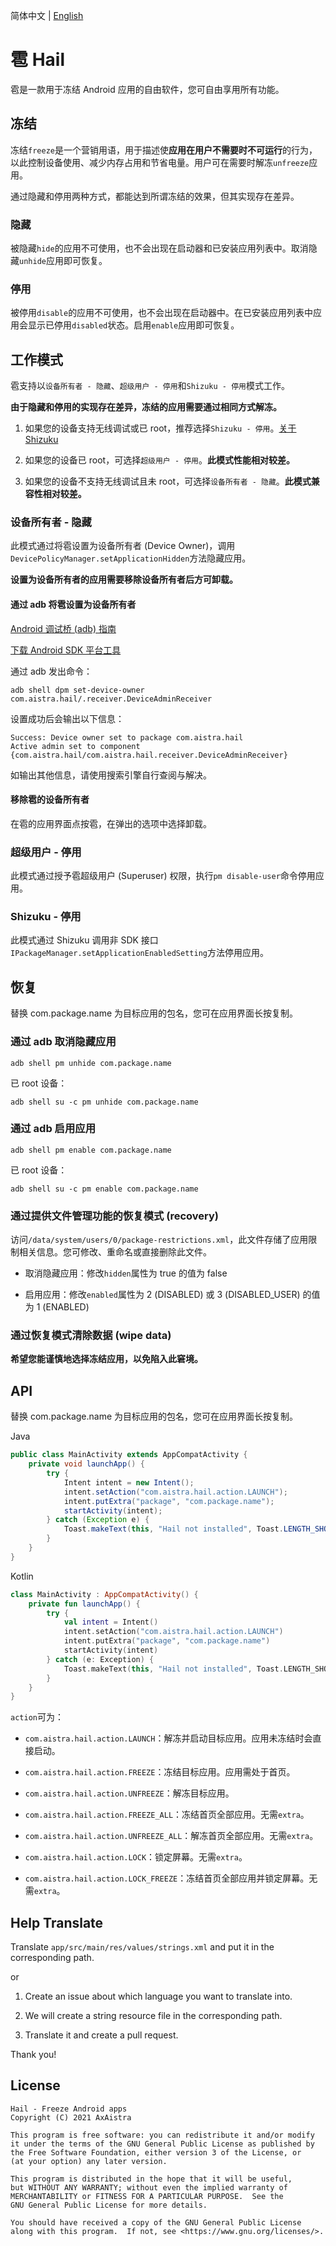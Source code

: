 简体中文 | [English](README_EN.md)

# 雹 Hail

雹是一款用于冻结 Android 应用的自由软件，您可自由享用所有功能。

## 冻结

冻结`freeze`是一个营销用语，用于描述使**应用在用户不需要时不可运行**的行为，以此控制设备使用、减少内存占用和节省电量。用户可在需要时解冻`unfreeze`应用。

通过隐藏和停用两种方式，都能达到所谓冻结的效果，但其实现存在差异。

### 隐藏

被隐藏`hide`的应用不可使用，也不会出现在启动器和已安装应用列表中。取消隐藏`unhide`应用即可恢复。

### 停用

被停用`disable`的应用不可使用，也不会出现在启动器中。在已安装应用列表中应用会显示已停用`disabled`状态。启用`enable`应用即可恢复。

## 工作模式

雹支持以`设备所有者 - 隐藏`、`超级用户 - 停用`和`Shizuku - 停用`模式工作。

**由于隐藏和停用的实现存在差异，冻结的应用需要通过相同方式解冻。**

1. 如果您的设备支持无线调试或已 root，推荐选择`Shizuku - 停用`。[关于 Shizuku](https://github.com/RikkaApps/Shizuku)

2. 如果您的设备已 root，可选择`超级用户 - 停用`。**此模式性能相对较差。**

3. 如果您的设备不支持无线调试且未 root，可选择`设备所有者 - 隐藏`。**此模式兼容性相对较差。**

### 设备所有者 - 隐藏

此模式通过将雹设置为设备所有者 (Device Owner)，调用`DevicePolicyManager.setApplicationHidden`方法隐藏应用。

**设置为设备所有者的应用需要移除设备所有者后方可卸载。**

#### 通过 adb 将雹设置为设备所有者

[Android 调试桥 (adb) 指南](https://developer.android.google.cn/studio/command-line/adb)

[下载 Android SDK 平台工具](https://developer.android.google.cn/studio/releases/platform-tools)

通过 adb 发出命令：

```shell
adb shell dpm set-device-owner com.aistra.hail/.receiver.DeviceAdminReceiver
```

设置成功后会输出以下信息：

```
Success: Device owner set to package com.aistra.hail
Active admin set to component {com.aistra.hail/com.aistra.hail.receiver.DeviceAdminReceiver}
```

如输出其他信息，请使用搜索引擎自行查阅与解决。

#### 移除雹的设备所有者

在雹的应用界面点按雹，在弹出的选项中选择卸载。

### 超级用户 - 停用

此模式通过授予雹超级用户 (Superuser) 权限，执行`pm disable-user`命令停用应用。

### Shizuku - 停用

此模式通过 Shizuku 调用非 SDK 接口`IPackageManager.setApplicationEnabledSetting`方法停用应用。

## 恢复

替换 com.package.name 为目标应用的包名，您可在应用界面长按复制。

### 通过 adb 取消隐藏应用

```shell
adb shell pm unhide com.package.name
```

已 root 设备：

```shell
adb shell su -c pm unhide com.package.name
```

### 通过 adb 启用应用

```shell
adb shell pm enable com.package.name
```

已 root 设备：

```shell
adb shell su -c pm enable com.package.name
```

### 通过提供文件管理功能的恢复模式 (recovery)

访问`/data/system/users/0/package-restrictions.xml`，此文件存储了应用限制相关信息。您可修改、重命名或直接删除此文件。

- 取消隐藏应用：修改`hidden`属性为 true 的值为 false

- 启用应用：修改`enabled`属性为 2 (DISABLED) 或 3 (DISABLED_USER) 的值为 1 (ENABLED)

### 通过恢复模式清除数据 (wipe data)

**希望您能谨慎地选择冻结应用，以免陷入此窘境。**

## API

替换 com.package.name 为目标应用的包名，您可在应用界面长按复制。

Java

```java
public class MainActivity extends AppCompatActivity {
    private void launchApp() {
        try {
            Intent intent = new Intent();
            intent.setAction("com.aistra.hail.action.LAUNCH");
            intent.putExtra("package", "com.package.name");
            startActivity(intent);
        } catch (Exception e) {
            Toast.makeText(this, "Hail not installed", Toast.LENGTH_SHORT).show();
        }
    }
}
```

Kotlin

```kotlin
class MainActivity : AppCompatActivity() {
    private fun launchApp() {
        try {
            val intent = Intent()
            intent.setAction("com.aistra.hail.action.LAUNCH")
            intent.putExtra("package", "com.package.name")
            startActivity(intent)
        } catch (e: Exception) {
            Toast.makeText(this, "Hail not installed", Toast.LENGTH_SHORT).show()
        }
    }
}
```

`action`可为：

- `com.aistra.hail.action.LAUNCH`：解冻并启动目标应用。应用未冻结时会直接启动。

- `com.aistra.hail.action.FREEZE`：冻结目标应用。应用需处于首页。

- `com.aistra.hail.action.UNFREEZE`：解冻目标应用。

- `com.aistra.hail.action.FREEZE_ALL`：冻结首页全部应用。无需`extra`。

- `com.aistra.hail.action.UNFREEZE_ALL`：解冻首页全部应用。无需`extra`。

- `com.aistra.hail.action.LOCK`：锁定屏幕。无需`extra`。

- `com.aistra.hail.action.LOCK_FREEZE`：冻结首页全部应用并锁定屏幕。无需`extra`。

## Help Translate

Translate `app/src/main/res/values/strings.xml` and put it in the corresponding path.

or

1. Create an issue about which language you want to translate into.

2. We will create a string resource file in the corresponding path.

3. Translate it and create a pull request.

Thank you!

## License

    Hail - Freeze Android apps
    Copyright (C) 2021 AxAistra

    This program is free software: you can redistribute it and/or modify
    it under the terms of the GNU General Public License as published by
    the Free Software Foundation, either version 3 of the License, or
    (at your option) any later version.

    This program is distributed in the hope that it will be useful,
    but WITHOUT ANY WARRANTY; without even the implied warranty of
    MERCHANTABILITY or FITNESS FOR A PARTICULAR PURPOSE.  See the
    GNU General Public License for more details.

    You should have received a copy of the GNU General Public License
    along with this program.  If not, see <https://www.gnu.org/licenses/>.